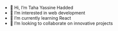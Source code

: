 - 👋 Hi, I’m Taha Yassine Hadded
- 👀 I’m interested in web development
- 🌱 I’m currently learning React
- 💞️ I’m looking to collaborate on innovative projects
